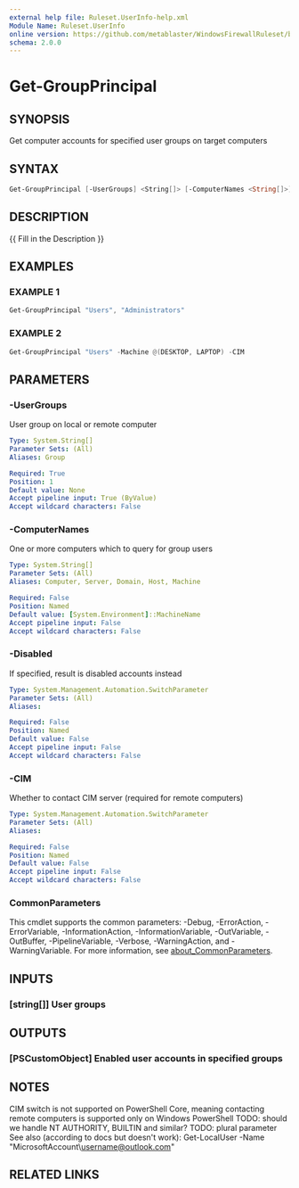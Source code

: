 ```yaml
---
external help file: Ruleset.UserInfo-help.xml
Module Name: Ruleset.UserInfo
online version: https://github.com/metablaster/WindowsFirewallRuleset/blob/master/Modules/Ruleset.UserInfo/Help/en-US/Get-GroupPrincipal.md
schema: 2.0.0
---
```


# Get-GroupPrincipal

## SYNOPSIS

Get computer accounts for specified user groups on target computers

## SYNTAX

```powershell
Get-GroupPrincipal [-UserGroups] <String[]> [-ComputerNames <String[]>] [-Disabled] [-CIM] [<CommonParameters>]
```

## DESCRIPTION

{{ Fill in the Description }}

## EXAMPLES

### EXAMPLE 1

```powershell
Get-GroupPrincipal "Users", "Administrators"
```

### EXAMPLE 2

```powershell
Get-GroupPrincipal "Users" -Machine @(DESKTOP, LAPTOP) -CIM
```

## PARAMETERS

### -UserGroups

User group on local or remote computer

```yaml
Type: System.String[]
Parameter Sets: (All)
Aliases: Group

Required: True
Position: 1
Default value: None
Accept pipeline input: True (ByValue)
Accept wildcard characters: False
```

### -ComputerNames

One or more computers which to query for group users

```yaml
Type: System.String[]
Parameter Sets: (All)
Aliases: Computer, Server, Domain, Host, Machine

Required: False
Position: Named
Default value: [System.Environment]::MachineName
Accept pipeline input: False
Accept wildcard characters: False
```

### -Disabled

If specified, result is disabled accounts instead

```yaml
Type: System.Management.Automation.SwitchParameter
Parameter Sets: (All)
Aliases:

Required: False
Position: Named
Default value: False
Accept pipeline input: False
Accept wildcard characters: False
```

### -CIM

Whether to contact CIM server (required for remote computers)

```yaml
Type: System.Management.Automation.SwitchParameter
Parameter Sets: (All)
Aliases:

Required: False
Position: Named
Default value: False
Accept pipeline input: False
Accept wildcard characters: False
```

### CommonParameters

This cmdlet supports the common parameters: -Debug, -ErrorAction, -ErrorVariable, -InformationAction, -InformationVariable, -OutVariable, -OutBuffer, -PipelineVariable, -Verbose, -WarningAction, and -WarningVariable. For more information, see [about_CommonParameters](http://go.microsoft.com/fwlink/?LinkID=113216).

## INPUTS

### [string[]] User groups

## OUTPUTS

### [PSCustomObject] Enabled user accounts in specified groups

## NOTES

CIM switch is not supported on PowerShell Core, meaning contacting remote computers
is supported only on Windows PowerShell
TODO: should we handle NT AUTHORITY, BUILTIN and similar?
TODO: plural parameter
See also (according to docs but doesn't work): Get-LocalUser -Name "MicrosoftAccount\username@outlook.com"

## RELATED LINKS
